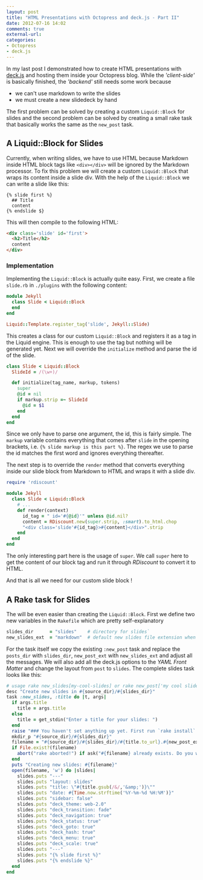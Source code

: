 ```yaml
---
layout: post
title: "HTML Presentations with Octopress and deck.js - Part II"
date: 2012-07-16 14:02
comments: true
external-url: 
categories: 
- Octopress
- deck.js
---
```

In my last post I demonstrated how to create HTML presentations with [deck.js](http://todo) and
hosting them inside your Octopress blog. While the *'client-side'* is basically finished, the
*'backend'* still needs some work because

  * we can't use markdown to write the slides
  * we must create a new slidedeck by hand

The first problem can be solved by creating a custom `Liquid::Block` for slides and the second
problem can be solved by creating a small rake task that basically works the same as the `new_post`
task.

<!-- more -->

## A Liquid::Block for Slides
Currently, when writing slides, we have to use HTML because Markdown inside HTML block tags like
`<div></div>` will be ignored by the Markdown processor. To fix this problem we will create a custom
`Liquid::Block` that wraps its content inside a slide div. With the help of the `Liquid::Block` we
can write a slide like this:
```
{% slide first %}
  ## Title
  content
{% endslide $}
```
This will then compile to the following HTML:
``` html
<div class='slide' id='first'>
  <h2>Title</h2>
  content
</div>
```

### Implementation
Implementing the `Liquid::Block` is actually quite easy. First, we create a file `slide.rb` in `./plugins`
with the following content:
``` ruby
module Jekyll
  class Slide < Liquid::Block
  end
end

Liquid::Template.register_tag('slide', Jekyll::Slide)
```
This creates a class for our custom `Liquid::Block` and registers it as a tag in the Liquid engine. This is enough to use
the tag but nothing will be generated yet. Next we will override the `initialize` method and parse the id of the slide.
``` ruby
class Slide < Liquid::Block
  SlideId = /(\w+)/

  def initialize(tag_name, markup, tokens)
    super
    @id = nil
    if markup.strip =~ SlideId
      @id = $1
    end
  end
end
```
Since we only have to parse one argument, the id, this is fairly simple. The `markup` variable contains everything that comes
after `slide` in the opening brackets, i.e. `{% slide markup is this part %}`. The regex we use to parse the id matches the 
first word and ignores everything thereafter.

The next step is to override the `render` method that converts everything inside our slide block
from Markdown to HTML and wraps it with a slide div.
``` ruby
require 'rdiscount'

module Jekyll
  class Slide < Liquid::Block
    # ...
    def render(context)
      id_tag = " id='#{@id}'" unless @id.nil?
      content = RDiscount.new(super.strip, :smart).to_html.chop
      "<div class='slide'#{id_tag}>#{content}</div>".strip
    end
  end
end
```
The only interesting part here is the usage of `super`. We call `super` here to get the content of
our block tag and run it through *RDiscount* to convert it to HTML.

And that is all we need for our custom slide block !

## A Rake task for Slides
The will be even easier than creating the `Liquid::Block`. First we define two new variables in the
`Rakefile` which are pretty self-explanatory
``` ruby
slides_dir      = "slides"    # directory for slides`
new_slides_ext  = "markdown"  # default new slides file extension when using the new_slides task
```
For the task itself we copy the existing `:new_post` task and replace the `posts_dir` with
`slides_dir`, `new_post_ext` with `new_slides_ext` and adjust all the messages. We will also add all
the deck.js options to the *YAML Front Matter* and change the layout from `post` to `slides`. The
complete slides task looks like this:
``` ruby
# usage rake new_slides[my-cool-slides] or rake new_post['my cool slides'] or rake new_post (defaults to "new-slides")
desc "Create new slides in #{source_dir}/#{slides_dir}"
task :new_slides, :title do |t, args|
  if args.title
    title = args.title
  else
    title = get_stdin("Enter a title for your slides: ")
  end
  raise "### You haven't set anything up yet. First run `rake install` to set up an Octopress theme." unless File.directory?(source_dir)
  mkdir_p "#{source_dir}/#{slides_dir}"
  filename = "#{source_dir}/#{slides_dir}/#{title.to_url}.#{new_post_ext}"
  if File.exist?(filename)
    abort("rake aborted!") if ask("#{filename} already exists. Do you want to overwrite?", ['y', 'n']) == 'n'
  end
  puts "Creating new slides: #{filename}"
  open(filename, 'w') do |slides|
    slides.puts "---"
    slides.puts "layout: slides"
    slides.puts "title: \"#{title.gsub(/&/,'&amp;')}\""
    slides.puts "date: #{Time.now.strftime('%Y-%m-%d %H:%M')}"
    slides.puts "sidebar: false"
    slides.puts "deck_theme: web-2.0"
    slides.puts "deck_transition: fade"
    slides.puts "deck_navigation: true"
    slides.puts "deck_status: true"
    slides.puts "deck_goto: true"
    slides.puts "deck_hash: true"
    slides.puts "deck_menu: true"
    slides.puts "deck_scale: true"
    slides.puts "---"
    slides.puts "{% slide first %}"
    slides.puts "{% endslide %}"
  end
end
```


